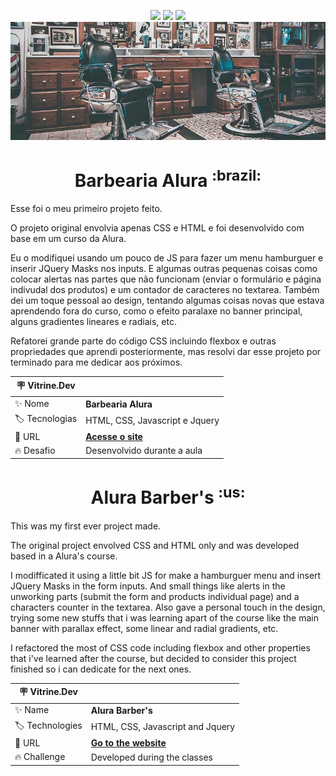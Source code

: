 <p align="center">
<img src="https://img.shields.io/badge/HTML5-E34F26?style=for-the-badge&logo=html5&logoColor=white">
<img src="https://img.shields.io/badge/CSS3-1572B6?style=for-the-badge&logo=css3&logoColor=white">
<img src="https://img.shields.io/badge/JavaScript-323330?style=for-the-badge&logo=javascript&logoColor=F7DF1E">
<img src="https://raw.githubusercontent.com/RamosCarlosEduardo/Barbearia-Alura/main/images/banner.jpg#vitrinedev">
</p>

<h1 align="center" font-size="30px">Barbearia Alura <sup>:brazil:</sup></h1>
Esse foi o meu primeiro projeto feito.

O projeto original envolvia apenas CSS e HTML e foi desenvolvido com base em um curso da Alura.

Eu o modifiquei usando um pouco de JS para fazer um menu hamburguer e inserir JQuery Masks nos inputs.
E algumas outras pequenas coisas como colocar alertas nas partes que não funcionam (enviar o formulário e página indivudal dos produtos) e um contador de caracteres no textarea.
Também dei um toque pessoal ao design, tentando algumas coisas novas que estava aprendendo fora do curso, como o efeito paralaxe no banner principal, alguns gradientes lineares e radiais, etc.

Refatorei grande parte do código CSS incluindo flexbox e outras propriedades que aprendi posteriormente, mas resolvi dar esse projeto por terminado para me dedicar aos próximos.

|  :placard: Vitrine.Dev  |     |
| -------------- | --- |
| :sparkles: Nome        | **Barbearia Alura** |
| :label: Tecnologias | HTML, CSS, Javascript e Jquery  |
| :rocket: URL         | [**Acesse o site**](https://ramoscarloseduardo.github.io/Barbearia-Alura/) |
| :fire: Desafio     | Desenvolvido durante a aula |


<h1 align="center" font-size="30px">Alura Barber's <sup>:us:</sup></h1>
This was my first ever project made.

The original project envolved CSS and HTML only and was developed based in a Alura's course.

I modifficated it using a little bit JS for make a hamburguer menu and insert JQuery Masks in the form inputs. And small things like alerts in the unworking parts (submit the form and products individual page) and a characters counter in the textarea.
Also gave a personal touch in the design, trying some new stuffs that i was learning apart of the course like the main banner with parallax effect, some linear and radial gradients, etc.

I refactored the most of CSS code including flexbox and other properties that i've learned after the course, but decided to consider this project finished so i can dedicate for the next ones.

| 🪧 Vitrine.Dev  |     |
| -------------- | --- |
| ✨ Name        | **Alura Barber's** |
| 🏷️ Technologies | HTML, CSS, Javascript and Jquery  |
| 🚀 URL         | [**Go to the website**](https://ramoscarloseduardo.github.io/Barbearia-Alura/) |
| 🔥 Challenge     | Developed during the classes |
